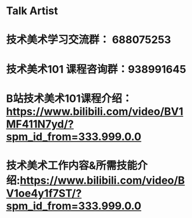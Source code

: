# Talk Artist
# 技术美术学习交流群： 688075253

# 技术美术101 课程咨询群：938991645

# B站技术美术101课程介绍：https://www.bilibili.com/video/BV1MF411N7yd/?spm_id_from=333.999.0.0

# 技术美术工作内容&所需技能介绍:https://www.bilibili.com/video/BV1oe4y1f7ST/?spm_id_from=333.999.0.0
